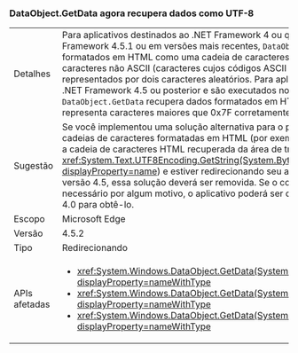 ### <a name="dataobjectgetdata-now-retrieves-data-as-utf-8"></a>DataObject.GetData agora recupera dados como UTF-8

|   |   |
|---|---|
|Detalhes|Para aplicativos destinados ao .NET Framework 4 ou que são executados no .NET Framework 4.5.1 ou em versões mais recentes, <code>DataObject.GetData</code> recupera dados formatados em HTML como uma cadeia de caracteres ASCII. Como resultado, caracteres não ASCII (caracteres cujos códigos ASCII são maiores que 0x7F) são representados por dois caracteres aleatórios. Para aplicativos que são destinados ao .NET Framework 4.5 ou posterior e são executados no .NET Framework 4.5.2, <code>DataObject.GetData</code> recupera dados formatados em HTML como UTF-8, que representa caracteres maiores que 0x7F corretamente.|
|Sugestão|Se você implementou uma solução alternativa para o problema de codificação com cadeias de caracteres formatadas em HTML (por exemplo, codificando explicitamente a cadeia de caracteres HTML recuperada da área de transferência enviando-a para <xref:System.Text.UTF8Encoding.GetString(System.Byte[],System.Int32,System.Int32)?displayProperty=name>) e estiver redirecionando seu aplicativo da versão 4 para a versão 4.5, essa solução deverá ser removida. Se o comportamento antigo for necessário por algum motivo, o aplicativo poderá ser destinado ao .NET Framework 4.0 para obtê-lo.|
|Escopo|Microsoft Edge|
|Versão|4.5.2|
|Tipo|Redirecionando|
|APIs afetadas|<ul><li><xref:System.Windows.DataObject.GetData(System.String)?displayProperty=nameWithType></li><li><xref:System.Windows.DataObject.GetData(System.Type)?displayProperty=nameWithType></li><li><xref:System.Windows.DataObject.GetData(System.String,System.Boolean)?displayProperty=nameWithType></li></ul>|

